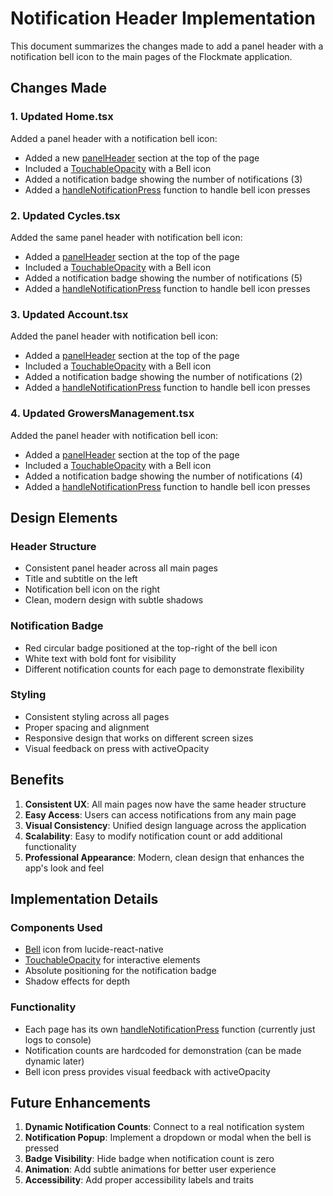 # Notification Header Implementation

This document summarizes the changes made to add a panel header with a notification bell icon to the main pages of the Flockmate application.

## Changes Made

### 1. Updated Home.tsx

Added a panel header with a notification bell icon:
- Added a new [panelHeader](file:///c%3A/Users/JODIE/Desktop/React/FlockmateV4/EnviroTrack/temp-expo-app/src/Home.tsx#L79-L83) section at the top of the page
- Included a [TouchableOpacity](file:///c%3A/Users/JODIE/Desktop/React/FlockmateV4/EnviroTrack/temp-expo-app/src/Cycles.tsx#L36-L41) with a Bell icon
- Added a notification badge showing the number of notifications (3)
- Added a [handleNotificationPress](file:///c%3A/Users/JODIE/Desktop/React/FlockmateV4/EnviroTrack/temp-expo-app/src/Home.tsx#L28-L30) function to handle bell icon presses

### 2. Updated Cycles.tsx

Added the same panel header with notification bell icon:
- Added a [panelHeader](file:///c%3A/Users/JODIE/Desktop/React/FlockmateV4/EnviroTrack/temp-expo-app/src/Home.tsx#L79-L83) section at the top of the page
- Included a [TouchableOpacity](file:///c%3A/Users/JODIE/Desktop/React/FlockmateV4/EnviroTrack/temp-expo-app/src/Cycles.tsx#L36-L41) with a Bell icon
- Added a notification badge showing the number of notifications (5)
- Added a [handleNotificationPress](file:///c%3A/Users/JODIE/Desktop/React/FlockmateV4/EnviroTrack/temp-expo-app/src/Cycles.tsx#L32-L34) function to handle bell icon presses

### 3. Updated Account.tsx

Added the panel header with notification bell icon:
- Added a [panelHeader](file:///c%3A/Users/JODIE/Desktop/React/FlockmateV4/EnviroTrack/temp-expo-app/src/Home.tsx#L79-L83) section at the top of the page
- Included a [TouchableOpacity](file:///c%3A/Users/JODIE/Desktop/React/FlockmateV4/EnviroTrack/temp-expo-app/src/Cycles.tsx#L36-L41) with a Bell icon
- Added a notification badge showing the number of notifications (2)
- Added a [handleNotificationPress](file:///c%3A/Users/JODIE/Desktop/React/FlockmateV4/EnviroTrack/temp-expo-app/src/Account.tsx#L25-L27) function to handle bell icon presses

### 4. Updated GrowersManagement.tsx

Added the panel header with notification bell icon:
- Added a [panelHeader](file:///c%3A/Users/JODIE/Desktop/React/FlockmateV4/EnviroTrack/temp-expo-app/src/Home.tsx#L79-L83) section at the top of the page
- Included a [TouchableOpacity](file:///c%3A/Users/JODIE/Desktop/React/FlockmateV4/EnviroTrack/temp-expo-app/src/Cycles.tsx#L36-L41) with a Bell icon
- Added a notification badge showing the number of notifications (4)
- Added a [handleNotificationPress](file:///c%3A/Users/JODIE/Desktop/React/FlockmateV4/EnviroTrack/temp-expo-app/src/GrowersManagement.tsx#L47-L49) function to handle bell icon presses

## Design Elements

### Header Structure
- Consistent panel header across all main pages
- Title and subtitle on the left
- Notification bell icon on the right
- Clean, modern design with subtle shadows

### Notification Badge
- Red circular badge positioned at the top-right of the bell icon
- White text with bold font for visibility
- Different notification counts for each page to demonstrate flexibility

### Styling
- Consistent styling across all pages
- Proper spacing and alignment
- Responsive design that works on different screen sizes
- Visual feedback on press with activeOpacity

## Benefits

1. **Consistent UX**: All main pages now have the same header structure
2. **Easy Access**: Users can access notifications from any main page
3. **Visual Consistency**: Unified design language across the application
4. **Scalability**: Easy to modify notification count or add additional functionality
5. **Professional Appearance**: Modern, clean design that enhances the app's look and feel

## Implementation Details

### Components Used
- [Bell](file:///c%3A/Users/JODIE/Desktop/React/FlockmateV4/EnviroTrack/temp-expo-app/src/Home.tsx#L4-L4) icon from lucide-react-native
- [TouchableOpacity](file:///c%3A/Users/JODIE/Desktop/React/FlockmateV4/EnviroTrack/temp-expo-app/src/Cycles.tsx#L36-L41) for interactive elements
- Absolute positioning for the notification badge
- Shadow effects for depth

### Functionality
- Each page has its own [handleNotificationPress](file:///c%3A/Users/JODIE/Desktop/React/FlockmateV4/EnviroTrack/temp-expo-app/src/Home.tsx#L28-L30) function (currently just logs to console)
- Notification counts are hardcoded for demonstration (can be made dynamic later)
- Bell icon press provides visual feedback with activeOpacity

## Future Enhancements

1. **Dynamic Notification Counts**: Connect to a real notification system
2. **Notification Popup**: Implement a dropdown or modal when the bell is pressed
3. **Badge Visibility**: Hide badge when notification count is zero
4. **Animation**: Add subtle animations for better user experience
5. **Accessibility**: Add proper accessibility labels and traits